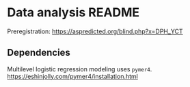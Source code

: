 # Data analysis README

Preregistration: https://aspredicted.org/blind.php?x=DPH_YCT 


## Dependencies

Multilevel logistic regression modeling uses `pymer4`.
https://eshinjolly.com/pymer4/installation.html

